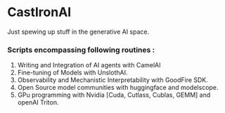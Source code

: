 # CastIronAI
Just spewing up stuff in the generative AI space.


### Scripts encompassing following routines : 
1. Writing and Integration of AI agents with CamelAI 
2. Fine-tuning of Models with UnslothAI.
3. Observability and Mechanistic Interpretability with GoodFire SDK.
4. Open Source model communities with huggingface and modelscope.
5. GPu programming with Nvidia [Cuda, Cutlass, Cublas, GEMM] and openAI Triton.
